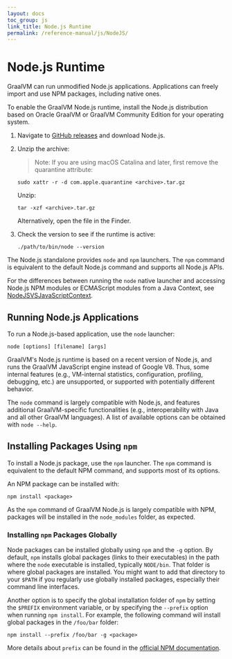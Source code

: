 ```yaml
---
layout: docs
toc_group: js
link_title: Node.js Runtime
permalink: /reference-manual/js/NodeJS/
---
```

# Node.js Runtime

GraalVM can run unmodified Node.js applications.
Applications can freely import and use NPM packages, including native ones.

To enable the GraalVM Node.js runtime, install the Node.js distribution based on Oracle GraalVM or GraalVM Community Edition for your operating system.

1. Navigate to [GitHub releases](https://github.com/oracle/graaljs/releases/) and download Node.js.

2. Unzip the archive:

    > Note: If you are using macOS Catalina and later, first remove the quarantine attribute:
    ```shell
    sudo xattr -r -d com.apple.quarantine <archive>.tar.gz
    ```
    Unzip:
    ```shell
    tar -xzf <archive>.tar.gz
    ```
    Alternatively, open the file in the Finder.

3. Check the version to see if the runtime is active:
    ```shell
    ./path/to/bin/node --version
    ```

The Node.js standalone provides `node` and `npm` launchers.
The `npm` command is equivalent to the default Node.js command and supports all Node.js APIs.

For the differences between running the `node` native launcher and accessing Node.js NPM modules or ECMAScript modules from a Java Context, see [NodeJSVSJavaScriptContext](NodeJSVSJavaScriptContext.md).

## Running Node.js Applications

To run a Node.js-based application, use the `node` launcher:
```shell
node [options] [filename] [args]
```

GraalVM's Node.js runtime is based on a recent version of Node.js, and runs the GraalVM JavaScript engine instead of Google V8. 
Thus, some internal features (e.g., VM-internal statistics, configuration, profiling, debugging, etc.) are unsupported, or supported with potentially different behavior.

The `node` command is largely compatible with Node.js, and features additional GraalVM-specific functionalities (e.g., interoperability with Java and all other GraalVM languages).
A list of available options can be obtained with `node --help`.

## Installing Packages Using `npm`

To install a Node.js package, use the `npm` launcher.
The `npm` command is equivalent to the default NPM command, and supports most of its options.

An NPM package can be installed with:
```shell
npm install <package>
```

As the `npm` command of GraalVM Node.js is largely compatible with NPM, packages will be installed in the `node_modules` folder, as expected.

### Installing `npm` Packages Globally

Node packages can be installed globally using `npm` and the `-g` option.
By default, `npm` installs global packages (links to their executables) in the path where the `node` executable is installed, typically `NODE/bin`.
That folder is where global packages are installed.
You might want to add that directory to your `$PATH` if you regularly use globally installed packages, especially their command line interfaces.

Another option is to specify the global installation folder of `npm` by setting the `$PREFIX` environment variable, or by specifying the `--prefix` option when running `npm install`.
For example, the following command will install global packages in the `/foo/bar` folder:
```shell
npm install --prefix /foo/bar -g <package>
```
More details about `prefix` can be found in the [official NPM documentation](https://docs.npmjs.com/cli/prefix.html).
